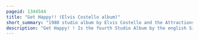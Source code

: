 ```yaml
---
pageid: 1344544
title: "Get Happy!! (Elvis Costello album)"
short_summary: "1980 studio album by Elvis Costello and the Attractions"
description: "Get Happy! ! Is the fourth Studio Album by the english Singer-Songwriter Elvis Costello, and his third with the Attractions — Keyboardist Steve Nieve, Bassist Bruce Thomas and drummer Pete Thomas. It was published on february 15 1980 via F-Beat Records in the united Kingdom and Columbia Records in the united States. Producer nick Lowe and Engineer Roger bchirian the Sessions began in London but were moved to the Netherlands after Costello found the material Derivative of his previous Album armed Forces. The Sessions were problematic but resulted in a large Number of Songs ; the final Album contains 20 Tracks across a single Lp."
---
```


